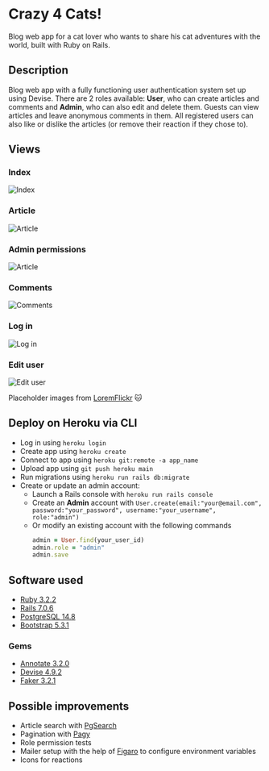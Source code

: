 # Crazy 4 Cats!

Blog web app for a cat lover who wants to share his cat adventures with the world, built with Ruby on Rails.

## Description

Blog web app with a fully functioning user authentication system set up using Devise. There are 2 roles available: **User**, who can create articles and comments and **Admin**, who can also edit and delete them. Guests can view articles and leave anonymous comments in them. All registered users can also like or dislike the articles (or remove their reaction if they chose to).

## Views

### Index
![Index](readme/index.webp)

### Article
![Article](readme/article.webp)

### Admin permissions
![Article](readme/admin_role.webp)

### Comments
![Comments](readme/comments.webp)

### Log in
![Log in](readme/login.webp)

### Edit user
![Edit user](readme/edit_user.webp)

Placeholder images from [LoremFlickr](https://loremflickr.com/) 🐱

## Deploy on Heroku via CLI

* Log in using ```heroku login```
* Create app using ```heroku create```
* Connect to app using ```heroku git:remote -a app_name```
* Upload app using ```git push heroku main```
* Run migrations using ```heroku run rails db:migrate```
* Create or update an admin account:
    * Launch a Rails console with ```heroku run rails console```
    * Create an **Admin** account with ```User.create(email:"your@email.com", password:"your_password", username:"your_username", role:"admin")```
    * Or modify an existing account with the following commands
        ```ruby
        admin = User.find(your_user_id)
        admin.role = "admin"
        admin.save
        ```


## Software used

* [Ruby 3.2.2](https://www.ruby-lang.org/en/)  
* [Rails 7.0.6](https://rubyonrails.org/)  
* [PostgreSQL 14.8](https://www.postgresql.org)  
* [Bootstrap 5.3.1](https://getbootstrap.com/)  

### Gems

* [Annotate 3.2.0](https://github.com/ctran/annotate_models)  
* [Devise 4.9.2](https://github.com/heartcombo/devise)  
* [Faker 3.2.1](https://github.com/faker-ruby/faker)

## Possible improvements

* Article search with [PgSearch](https://github.com/Casecommons/pg_search)  
* Pagination with [Pagy](https://github.com/ddnexus/pagy)  
* Role permission tests  
* Mailer setup with the help of [Figaro](https://github.com/laserlemon/figaro) to configure environment variables  
* Icons for reactions
